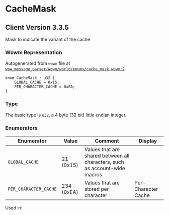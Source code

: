 # CacheMask

## Client Version 3.3.5

Mask to indicate the variant of the cache

### Wowm Representation

Autogenerated from `wowm` file at [`wow_message_parser/wowm/world/enums/cache_mask.wowm:2`](https://github.com/gtker/wow_messages/tree/main/wow_message_parser/wowm/world/enums/cache_mask.wowm#L2).

```rust,ignore
enum CacheMask : u32 {
    GLOBAL_CACHE = 0x15;
    PER_CHARACTER_CACHE = 0xEA;
}
```
### Type
The basic type is `u32`, a 4 byte (32 bit) little endian integer.
### Enumerators
| Enumerator | Value  | Comment | Display |
| --------- | -------- | ------- | ------- |
| `GLOBAL_CACHE` | 21 (0x15) | Values that are shared between all characters, such as account-wide macros |  |
| `PER_CHARACTER_CACHE` | 234 (0xEA) | Values that are stored per character | Per-Character Cache |

Used in:

